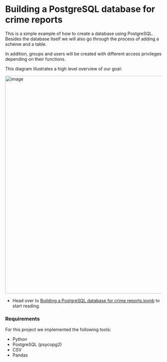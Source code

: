 # Building a PostgreSQL database for crime reports

This is a simple example of how to create a database using PostgreSQL.
Besides the database itself we will also go through the process of adding a scheme and a table.

In addition, groups and users will be created with different access privileges depending on their functions.

This diagram illustrates a high level overview of our goal:

<img src="https://github.com/teroxrr/Building-a-PostgreSQL-database-for-crime-reports./blob/main/goal.png" alt="image" width="700"/>

 - Head over to [Building a PostgreSQL database for crime reports.ipynb](Building_a_PostgreSQL_database_for_crime_reports.ipynb) to start reading.

### Requirements
For this project we implemented the following tools:
 - Python
 - PostgreSQL (psycopg2)
 - CSV
 - Pandas
